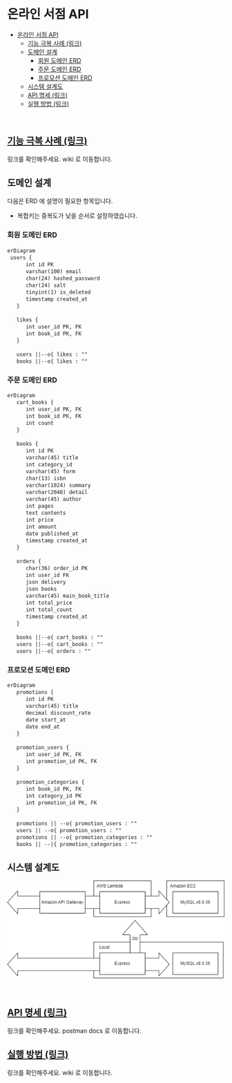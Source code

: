# 온라인 서점 API

- [온라인 서점 API](#온라인-서점-api)
  - [기능 극복 사례 (링크)](#기능-극복-사례-링크)
  - [도메인 설계](#도메인-설계)
    - [회원 도메인 ERD](#회원-도메인-erd)
    - [주문 도메인 ERD](#주문-도메인-erd)
    - [프로모션 도메인 ERD](#프로모션-도메인-erd)
  - [시스템 설계도](#시스템-설계도)
  - [API 명세 (링크)](#api-명세-링크)
  - [실행 방법 (링크)](#실행-방법-링크)

<br/>

## [기능 극복 사례 (링크)](https://github.com/kimdev0206/project-2/wiki/%EA%B8%B0%EB%8A%A5-%EA%B7%B9%EB%B3%B5-%EC%82%AC%EB%A1%80)

링크를 확인해주세요. wiki 로 이동합니다.

## 도메인 설계

다음은 ERD 에 설명이 필요한 항목입니다.

- 복합키는 중복도가 낮을 순서로 설정하였습니다.

### 회원 도메인 ERD

```mermaid
erDiagram
 users {
      int id PK
      varchar(100) email
      char(24) hashed_password
      char(24) salt
      tinyint(1) is_deleted
      timestamp created_at
   }

   likes {
      int user_id PK, FK
      int book_id PK, FK
   }

   users ||--o{ likes : ""
   books ||--o{ likes : ""
```

### 주문 도메인 ERD

```mermaid
erDiagram
   cart_books {
      int user_id PK, FK
      int book_id PK, FK
      int count
   }

   books {
      int id PK
      varchar(45) title
      int category_id
      varchar(45) form
      char(13) isbn
      varchar(1024) summary
      varchar(2048) detail
      varchar(45) author
      int pages
      text contents
      int price
      int amount
      date published_at
      timestamp created_at
   }

   orders {
      char(36) order_id PK
      int user_id FK
      json delivery
      json books
      varchar(45) main_book_title
      int total_price
      int total_count
      timestamp created_at
   }

   books ||--o{ cart_books : ""
   users ||--o{ cart_books : ""
   users ||--o{ orders : ""
```

### 프로모션 도메인 ERD

```mermaid
erDiagram
   promotions {
      int id PK
      varchar(45) title
      decimal discount_rate
      date start_at
      date end_at
   }

   promotion_users {
      int user_id PK, FK
      int promotion_id PK, FK
   }

   promotion_categories {
      int book_id PK, FK
      int category_id PK
      int promotion_id PK, FK
   }

   promotions || --o{ promotion_users : ""
   users || --o{ promotion_users : ""
   promotions || --o{ promotion_categories : ""
   books || --|{ promotion_categories : ""
```

## 시스템 설계도

![](./assets//image.drawio.png)

<br/>

## [API 명세 (링크)](https://documenter.getpostman.com/view/31843867/2s9Ykt5zMy)

링크를 확인해주세요. postman docs 로 이동합니다.

## [실행 방법 (링크)](https://github.com/kimdev0206/project-2/wiki/%EC%8B%A4%ED%96%89-%EB%B0%A9%EB%B2%95)

링크를 확인해주세요. wiki 로 이동합니다.
